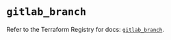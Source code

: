 # `gitlab_branch`

Refer to the Terraform Registry for docs: [`gitlab_branch`](https://registry.terraform.io/providers/gitlabhq/gitlab/17.6.0/docs/resources/branch).
